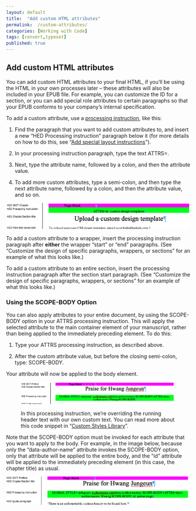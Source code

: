 ```yaml
---
layout: default
title:  "Add custom HTML attributes"
permalink:  /custom-attributes/
categories: [Working with Code]
tags: [convert,typeset]
published: true
---
```


<section data-type="chapter" class="hsecchapter" data-hederis-type="hsecchapter" id="custom-attributes" data-pi-attrs="id: custom-attributes; data-tags: convert,typeset;" role="doc-chapter" data-tags="convert,typeset" data-author-name=" " data-book-title=" " title="Add custom HTML attributes"><h1 data-hederis-type="hblkchaptitle" class="hblkchaptitle" id="pYZgAZnub">Add custom HTML attributes</h1>
    <p class="hblkp" data-hederis-type="hblkp" id="pwzF8ZwyY">You can add custom HTML attributes to your final HTML, if you&#8217;ll be using the HTML in your own processes later &#8211; these attributes will also be included in your EPUB file. For example, you can customize the ID for a section, or you can add special role attributes to certain paragraphs so that your EPUB conforms to your company&#8217;s internal specification.</p>
    <p class="hblkp" data-hederis-type="hblkp" id="pXOlSzWZb">To add a custom attribute, use a <a href="{% post_url 2019-07-09-32-Addspeciallayoutinstructions %}"><span class="Hyperlink">processing instruction</span></a>, like this:</p>
    <ol class="hwprnum-list" data-hederis-type="hwprnum-list" id="pxYaLjp9B"><li class="hblkoli" data-hederis-type="hblkoli" id="liM0VgWQvn"><p class="hblkoli" data-hederis-type="hblkoli" id="pvWdJGc2I">Find the paragraph that you want to add custom attributes to, and insert a new &#8220;HED Processing instruction&#8221; paragraph below it (for more details on how to do this, see &#8220;<a href="{% post_url 2019-07-09-32-Addspeciallayoutinstructions %}"><span class="Hyperlink">Add special layout instructions</span></a>&#8221;).</p></li>
    <li class="hblkoli" data-hederis-type="hblkoli" id="liPqBv0lO1"><p class="hblkoli" data-hederis-type="hblkoli" id="pQ12jMRQt">In your processing instruction paragraph, type the text ATTRS=.</p></li>
    <li class="hblkoli" data-hederis-type="hblkoli" id="li3UzTGju2"><p class="hblkoli" data-hederis-type="hblkoli" id="pNhsSF2Lv">Next, type the attribute name, followed by a colon, and then the attribute value.</p></li>
    <li class="hblkoli" data-hederis-type="hblkoli" id="liBSd2v6xY"><p class="hblkoli" data-hederis-type="hblkoli" id="phFTiPkcK">To add more custom attributes, type a semi-colon, and then type the next attribute name, followed by a colon, and then the attribute value, and so on.</p></li>
    </ol>
    <img data-hederis-type="hblkimg" class="hblkimg" id="pc7TuJMGp" src="/images/customattrs.png"/>
    <p class="hblkp" data-hederis-type="hblkp" id="pGWxXY1fq">To add a custom attribute to a wrapper, insert the processing instruction paragraph after <strong data-hederis-type="hspanstrong">either</strong> the wrapper &#8220;start&#8221; or &#8220;end&#8221; paragraphs. (See &#8220;Customize the design of specific paragraphs, wrappers, or sections&#8221; for an example of what this looks like.)</p>
    <p class="hblkp" data-hederis-type="hblkp" id="pdxTqwvlZ">To add a custom attribute to an entire section, insert the processing instruction paragraph after the section start paragraph. (See &#8220;Customize the design of specific paragraphs, wrappers, or sections&#8221; for an example of what this looks like.)</p>
    <section class="hwprsubsection" data-hederis-type="hwprsubsection" id="pmZFzN1CJ" data-type="subsection" title="Using the SCOPE-BODY Option"><h1 data-hederis-type="hblktitle" class="hblktitle" id="phZrpRcJW">Using the SCOPE-BODY Option</h1>
    <p class="hblkp" data-hederis-type="hblkp" id="ps2KvenKt">You can also apply attributes to your entire document, by using the SCOPE-BODY option in your ATTRS processing instruction. This will apply the selected attribute to the main container element of your manuscript, rather than being applied to the immediately preceding element. To do this:</p>
    <ol class="hwprnum-list" data-hederis-type="hwprnum-list" id="pgCatcKhw"><li class="hblkoli" data-hederis-type="hblkoli" id="lioC9nfYvw"><p class="hblkoli" data-hederis-type="hblkoli" id="p4zqKX7eN">Type your ATTRS processing instruction, as described above.</p></li>
    <li class="hblkoli" data-hederis-type="hblkoli" id="libDAdsX0b"><p class="hblkoli" data-hederis-type="hblkoli" id="pz4hhGxTc">After the custom attribute value, but before the closing semi-colon, type: SCOPE-BODY.</p></li>
    </ol>
    <p class="hblkp" data-hederis-type="hblkp" id="pjxV0DExZ">Your attribute will now be applied to the body element. </p>
    <figure class="hwprfig" data-hederis-type="hwprfig" id="pA15BgOAN"><img data-hederis-type="hblkimg" class="hblkimg" id="puZhcgMYM" src="/images/globalscopebody.png"/>
    <p class="hblkcaption" data-hederis-type="hblkcaption" id="pIrJQbmg3">In this processing instruction, we&#8217;re overriding the running header text with our own custom text. You can read more about this code snippet in &#8220;<a href="{% post_url 2019-07-09-48-CustomCodeLibrary %}"><span class="Hyperlink">Custom Styles Library</span></a>&#8221;.</p>
    </figure>
    <p class="hblkp" data-hederis-type="hblkp" id="pq1GMhngD">Note that the SCOPE-BODY option must be invoked for each attribute that you want to apply to the body. For example, in the image below, because only the &#8220;data-author-name&#8221; attribute invokes the SCOPE-BODY option, only that attribute will be applied to the entire body, and the &#8220;id&#8221; attribute will be applied to the immediately preceding element (in this case, the chapter title) as usual.</p>
    <img data-hederis-type="hblkimg" class="hblkimg" id="ptoAuWcgR" src="/images/attrscopebody.png"/>
    </section>
    </section>
    